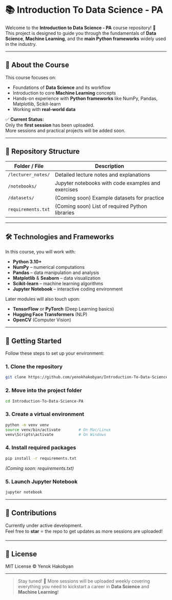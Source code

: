 

# 📚 Introduction To Data Science - PA

Welcome to the **Introduction to Data Science - PA** course repository! 🚀  
This project is designed to guide you through the fundamentals of **Data Science**, **Machine Learning**, and the **main Python frameworks** widely used in the industry.

---

## 📖 About the Course

This course focuses on:
- Foundations of **Data Science** and its workflow
- Introduction to core **Machine Learning** concepts
- Hands-on experience with **Python frameworks** like NumPy, Pandas, Matplotlib, Scikit-learn
- Working with **real-world data**

✅ **Current Status:**  
Only the **first session** has been uploaded.  
More sessions and practical projects will be added soon.

---

## 📂 Repository Structure

| Folder / File        | Description |
|----------------------|-------------|
| `/lecturer_notes/`    | Detailed lecture notes and explanations |
| `/notebooks/`         | Jupyter notebooks with code examples and exercises |
| `/datasets/`          | (Coming soon) Example datasets for practice |
| `requirements.txt`    | (Coming soon) List of required Python libraries |

---

## 🛠 Technologies and Frameworks

In this course, you will work with:
- **Python 3.10+**
- **NumPy** – numerical computations
- **Pandas** – data manipulation and analysis
- **Matplotlib** & **Seaborn** – data visualization
- **Scikit-learn** – machine learning algorithms
- **Jupyter Notebook** – interactive coding environment

Later modules will also touch upon:
- **TensorFlow** or **PyTorch** (Deep Learning basics)
- **Hugging Face Transformers** (NLP)
- **OpenCV** (Computer Vision)

---

## 🚀 Getting Started

Follow these steps to set up your environment:

### 1. Clone the repository
```bash
git clone https://github.com/yenokhakobyan/Introduction-To-Data-Science-PA.git
```

### 2. Move into the project folder
```bash
cd Introduction-To-Data-Science-PA
```

### 3. Create a virtual environment
```bash
python -m venv venv
source venv/bin/activate        # On Mac/Linux
venv\Scripts\activate           # On Windows
```

### 4. Install required packages
```bash
pip install -r requirements.txt
```
*(Coming soon: requirements.txt)*

### 5. Launch Jupyter Notebook
```bash
jupyter notebook
```

---


## 📢 Contributions

Currently under active development.  
Feel free to **star** ⭐ the repo to get updates as more sessions are uploaded!

---

## 📄 License

MIT License © Yenok Hakobyan

---

> Stay tuned! 🚀 More sessions will be uploaded weekly covering everything you need to kickstart a career in **Data Science** and **Machine Learning**!

